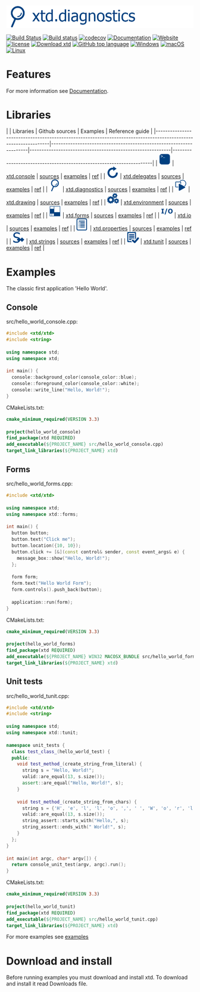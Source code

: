 [![console](docs/pictures/header.png)](https://gammasoft71.wixsite.com/xtd-console)

[![Build Status](https://travis-ci.org/gammasoft71/xtd.svg?branch=master)](https://travis-ci.org/gammasoft71/xtd)
[![Build status](https://ci.appveyor.com/api/projects/status/uqn1xbctwy88eghu?svg=true)](https://ci.appveyor.com/project/gammasoft71/xtd)
[![codecov](https://codecov.io/gh/gammasoft71/xtd/branch/master/graph/badge.svg)](https://codecov.io/gh/gammasoft71/xtd)
[![Documentation](https://codedocs.xyz/gammasoft71/xtd.svg)](https://codedocs.xyz/gammasoft71/xtd/)
[![Website](https://img.shields.io/website-up-down-green-red/http/shields.io.svg?label=xtd-console%20website)](https://gammasoft71.wixsite.com/xtd-console)
[![license](https://img.shields.io/github/license/gammasoft71/xtd.svg)](LICENSE.md)
[![Download xtd](https://img.shields.io/sourceforge/dt/xtdpro.svg)](https://sourceforge.net/projects/xtdpro/files/latest/download)
[![GitHub top language](https://img.shields.io/github/languages/top/gammasoft71/xtd.svg)](README.md)
[![Windows](https://img.shields.io/badge/os-Windows-004080.svg)](README.md)
[![macOS](https://img.shields.io/badge/os-macOS-004080.svg)](README.md)
[![Linux](https://img.shields.io/badge/os-Linux-004080.svg)](README.md)

# Features

For more information see [Documentation](docs).

# Libraries

|                                                                                                               | Libraries                                                          | Github sources                                            | Examples                                                            | Reference guide                                          |
|---------------------------------------------------------------------------------------------------------------|--------------------------------------------------------------------|-----------------------------------------------------------|---------------------------------------------------------------------|
| [![xtd_console_logo](docs/pictures/xtd.console.png)](https://gammasoft71.wixsite.com/xtd-console)             | [xtd.console](https://gammasoft71.wixsite.com/xtd-console)         | [sources](https://github.com/gammasoft71/xtd.console)     | [examples](https://github.com/gammasoft71/xtd.console/examples)     | [ref](https://codedocs.xyz/gammasoft71/xtd.console/)     |
| [![xtd_delegates_logo](docs/pictures/xtd.delegates.png)](https://gammasoft71.wixsite.com/xtd-delegates)       | [xtd.delegates](https://gammasoft71.wixsite.com/xtd-delegates)     | [sources](https://github.com/gammasoft71/xtd.delegates)   | [examples](https://github.com/gammasoft71/xtd.delegates/examples)   | [ref](https://codedocs.xyz/gammasoft71/xtd.delegates/)   |
| [![xtd_diagnostics_logo](docs/pictures/xtd.diagnostics.png)](https://gammasoft71.wixsite.com/xtd-diagnostics) | [xtd.diagnostics](https://gammasoft71.wixsite.com/xtd-diagnostics) | [sources](https://github.com/gammasoft71/xtd.diagnostics) | [examples](https://github.com/gammasoft71/xtd.diagnostics/examples) | [ref](https://codedocs.xyz/gammasoft71/xtd.diagnostics/) |
| [![xtd_drawing_logo](docs/pictures/xtd.drawing.png)](https://gammasoft71.wixsite.com/xtd-drawing)             | [xtd.drawing](https://gammasoft71.wixsite.com/xtd-drawing)         | [sources](https://github.com/gammasoft71/xtd.drawing)     | [examples](https://github.com/gammasoft71/xtd.drawing/examples)     | [ref](https://codedocs.xyz/gammasoft71/xtd.drawing/)     |
| [![xtd_environment_logo](docs/pictures/xtd.environment.png)](https://gammasoft71.wixsite.com/xtd-environment) | [xtd.environment](https://gammasoft71.wixsite.com/xtd-environment) | [sources](https://github.com/gammasoft71/xtd.environment) | [examples](https://github.com/gammasoft71/xtd.environment/examples) | [ref](https://codedocs.xyz/gammasoft71/xtd.environment/) |
| [![xtd_forms_logo](docs/pictures/xtd.forms.png)](https://gammasoft71.wixsite.com/xtd-forms)                   | [xtd.forms](https://gammasoft71.wixsite.com/xtd-forms)             | [sources](https://github.com/gammasoft71/xtd.forms)       | [examples](https://github.com/gammasoft71/xtd.forms/examples)       | [ref](https://codedocs.xyz/gammasoft71/xtd.forms/)       |
| [![xtd_io_logo](docs/pictures/xtd.io.png)](https://gammasoft71.wixsite.com/xtd-io)                            | [xtd.io](https://gammasoft71.wixsite.com/xtd-io)                   | [sources](https://github.com/gammasoft71/xtd.io)          | [examples](https://github.com/gammasoft71/xtd.io/examples)          | [ref](https://codedocs.xyz/gammasoft71/xtd.io/)          |
| [![xtd_properties_logo](docs/pictures/xtd.properties.png)](https://gammasoft71.wixsite.com/xtd-properties)    | [xtd.properties](https://gammasoft71.wixsite.com/xtd-properties)   | [sources](https://github.com/gammasoft71/xtd.properties)  | [examples](https://github.com/gammasoft71/xtd.properties/examples)  | [ref](https://codedocs.xyz/gammasoft71/xtd.properties/)  |
| [![xtd_strings_logo](docs/pictures/xtd.strings.png)](https://gammasoft71.wixsite.com/xtd-strings)             | [xtd.strings](https://gammasoft71.wixsite.com/xtd-strings)         | [sources](https://github.com/gammasoft71/xtd.strings)     | [examples](https://github.com/gammasoft71/xtd.strings/examples)     | [ref](https://codedocs.xyz/gammasoft71/xtd.strings/)     |
| [![xtd_tunit_logo](docs/pictures/xtd.tunit.png)](https://gammasoft71.wixsite.com/xtd-tunit)                   | [xtd.tunit](https://gammasoft71.wixsite.com/xtd-tunit)             | [sources](https://github.com/gammasoft71/xtd.tunit)       | [examples](https://github.com/gammasoft71/xtd.tunit/examples)       | [ref](https://codedocs.xyz/gammasoft71/xtd.tunit/)       |

# Examples

The classic first application 'Hello World'.

## Console

src/hello_world_console.cpp:

```c++
#include <xtd/xtd>
#include <string>

using namespace std;
using namespace xtd;

int main() {
  console::background_color(console_color::blue);
  console::foreground_color(console_color::white);
  console::write_line("Hello, World!");
}
```

CMakeLists.txt:

```cmake
cmake_minimum_required(VERSION 3.3)

project(hello_world_console)
find_package(xtd REQUIRED)
add_executable(${PROJECT_NAME} src/hello_world_console.cpp)
target_link_libraries(${PROJECT_NAME} xtd)
```

## Forms

src/hello_world_forms.cpp:

```c++
#include <xtd/xtd>

using namespace xtd;
using namespace xtd::forms;

int main() {
  button button;
  button.text("Click me");
  button.location({10, 10});
  button.click += [&](const control& sender, const event_args& e) {
    message_box::show("Hello, World!");
  };
  
  form form;
  form.text("Hello World Form");
  form.controls().push_back(button);
  
  application::run(form);
}
```

CMakeLists.txt:

```cmake
cmake_minimum_required(VERSION 3.3)

project(hello_world_forms)
find_package(xtd REQUIRED)
add_executable(${PROJECT_NAME} WIN32 MACOSX_BUNDLE src/hello_world_forms.cpp)
target_link_libraries(${PROJECT_NAME} xtd)
```

## Unit tests

src/hello_world_tunit.cpp:

```c++
#include <xtd/xtd>
#include <string>

using namespace std;
using namespace xtd::tunit;

namespace unit_tests {
  class test_class_(hello_world_test) {
  public:
    void test_method_(create_string_from_literal) {
      string s = "Hello, World!";
      valid::are_equal(13, s.size());
      assert::are_equal("Hello, World!", s);
    }
    
    void test_method_(create_string_from_chars) {
      string s = {'H', 'e', 'l', 'l', 'o', ',', ' ', 'W', 'o', 'r', 'l', 'd', '!'};
      valid::are_equal(13, s.size());
      string_assert::starts_with("Hello,", s);
      string_assert::ends_with(" World!", s);
    }
  };
}

int main(int argc, char* argv[]) {
  return console_unit_test(argv, argc).run();
}
```

CMakeLists.txt:

```cmake
cmake_minimum_required(VERSION 3.3)

project(hello_world_tunit)
find_package(xtd REQUIRED)
add_executable(${PROJECT_NAME} src/hello_world_tunit.cpp)
target_link_libraries(${PROJECT_NAME} xtd)
```

For more examples see [examples](examples)

# Download and install

Before running examples you must download and install xtd. To download and install it read Downloads file.

